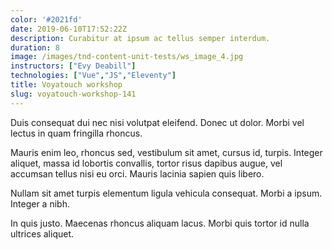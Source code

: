 ```yaml
---
color: '#2021fd'
date: 2019-06-10T17:52:22Z
description: Curabitur at ipsum ac tellus semper interdum.
duration: 8
image: /images/tnd-content-unit-tests/ws_image_4.jpg
instructors: ["Evy Deabill"]
technologies: ["Vue","JS","Eleventy"]
title: Voyatouch workshop
slug: voyatouch-workshop-141
---
```

Duis consequat dui nec nisi volutpat eleifend. Donec ut dolor. Morbi vel lectus in quam fringilla rhoncus.

Mauris enim leo, rhoncus sed, vestibulum sit amet, cursus id, turpis. Integer aliquet, massa id lobortis convallis, tortor risus dapibus augue, vel accumsan tellus nisi eu orci. Mauris lacinia sapien quis libero.

Nullam sit amet turpis elementum ligula vehicula consequat. Morbi a ipsum. Integer a nibh.

In quis justo. Maecenas rhoncus aliquam lacus. Morbi quis tortor id nulla ultrices aliquet.
